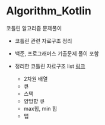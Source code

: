 # Algorithm_Kotlin
코틀린 알고리즘 문제풀이
- 코틀린 관련 자료구조 정리
- 백준, 프로그래머스 기출문제 풀이 포함

- 정리한 코틀린 자료구조 list [링크](https://github.com/tkdgns8234/Algorithm_Kotlin/blob/main/kotlin_algorithm/Algorithm_Kotlin/src/boj/bruteforce/REF.kt)
  - 2차원 배열
  - 큐
  - 스택
  - 양방향 큐
  - max힙, min 힙
  - 맵

